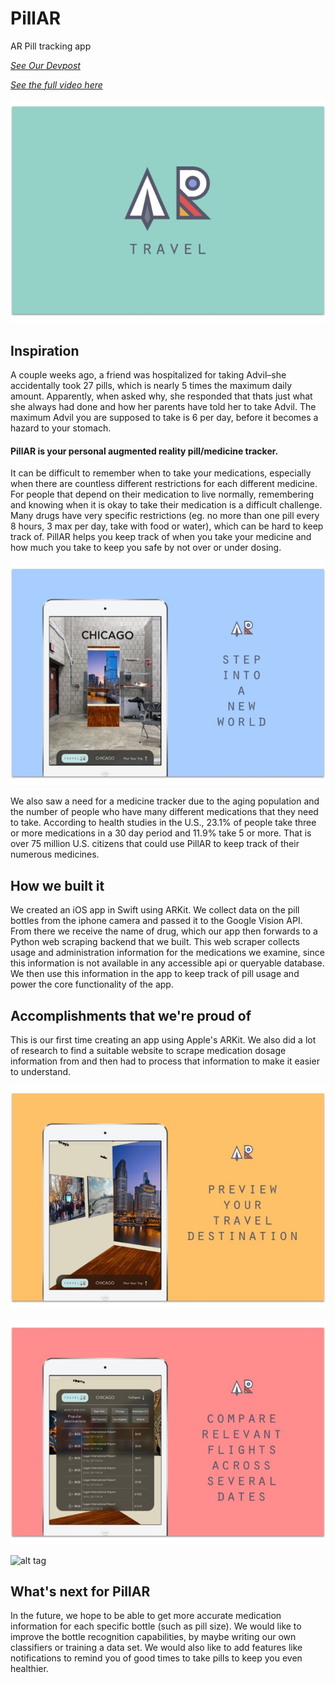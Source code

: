 # PillAR
AR Pill tracking app


[_See Our Devpost_](https://devpost.com/software/pillar-egulwv)


[_See the full video here_](https://www.youtube.com/watch?v=EThrHxm1ga0&index=3&list=PLyC3kmCiJ2x31ZLjuB7RogEvyamrkSOo9)

![alt tag](https://raw.githubusercontent.com/Averylamp/TravelAR/master/Images/screen1.jpg)

## Inspiration

A couple weeks ago, a friend was hospitalized for taking Advil–she accidentally took 27 pills, which is nearly 5 times the maximum daily amount.  Apparently, when asked why, she responded that thats just what she always had done and how her parents have told her to take Advil.  The maximum Advil you are supposed to take is 6 per day, before it becomes a hazard to your stomach.  

#### PillAR is your personal augmented reality pill/medicine tracker.   

It can be difficult to remember when to take your medications, especially when there are countless different restrictions for each different medicine.  For people that depend on their medication to live normally, remembering and knowing when it is okay to take their medication is a difficult challenge.  Many drugs have very specific restrictions (eg. no more than one pill every 8 hours, 3 max per day, take with food or water), which can be hard to keep track of.  PillAR helps you keep track of when you take your medicine and how much you take to keep you safe by not over or under dosing.

![alt tag](https://raw.githubusercontent.com/Averylamp/TravelAR/master/Images/screen2.jpg)


We also saw a need for a medicine tracker due to the aging population and the number of people who have many different medications that they need to take.  According to health studies in the U.S., 23.1% of people take three or more medications in a 30 day period and 11.9% take 5 or more.   That is over 75 million U.S. citizens that could use PillAR to keep track of their numerous medicines.

## How we built it
We created an iOS app in Swift using ARKit. We collect data on the pill bottles from the iphone camera and passed it to the Google Vision API. From there we receive the name of drug, which our app then forwards to a Python web scraping backend that we built. This web scraper collects usage and administration information for the medications we examine, since this information is not available in any accessible api or queryable database. We then use this information in the app to keep track of pill usage and power the core functionality of the app.

## Accomplishments that we're proud of
This is our first time creating an app using Apple's ARKit. We also did a lot of research to find a suitable website to scrape medication dosage information from and then had to process that information to make it easier to understand. 

![alt tag](https://raw.githubusercontent.com/Averylamp/TravelAR/master/Images/screen3.jpg)

![alt tag](https://raw.githubusercontent.com/Averylamp/TravelAR/master/Images/screen4.jpg)

![alt tag](https://raw.githubusercontent.com/Averylamp/TravelAR/master/Images/screen5.jpg)



## What's next for PillAR
In the future, we hope to be able to get more accurate medication information for each specific bottle (such as pill size).  We would like to improve the bottle recognition capabilities, by maybe writing our own classifiers or training a data set.  We would also like to add features like notifications to remind you of good times to take pills to keep you even healthier.

